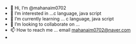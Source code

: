 - 👋 Hi, I’m @mahanaim0702
- 👀 I’m interested in ...c language, java script
- 🌱 I’m currently learning ... c language, java script
- 💞️ I’m looking to collaborate on ...
- 📫 How to reach me ... email mahanaim0702@naver.com
-
<!---
mahanaim0702/mahanaim0702 is a ✨ special ✨ repository because its `README.md` (this file) appears on your GitHub profile.
You can click the Preview link to take a look at your changes.
--->
